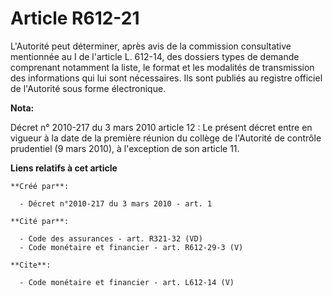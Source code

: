 # Article R612-21

L'Autorité peut déterminer, après avis de la commission consultative mentionnée au I de l'article L. 612-14, des dossiers
types de demande comprenant notamment la liste, le format et les modalités de transmission des informations qui lui sont
nécessaires. Ils sont publiés au registre officiel de l'Autorité sous forme électronique.

**Nota:**

Décret n° 2010-217 du 3 mars 2010 article 12 : Le présent décret entre en vigueur à la date de la première réunion du collège
de l'Autorité de contrôle prudentiel (9 mars 2010), à l'exception de son article 11.

**Liens relatifs à cet article**

	**Créé par**:

	  - Décret n°2010-217 du 3 mars 2010 - art. 1

	**Cité par**:

	  - Code des assurances - art. R321-32 (VD)
	  - Code monétaire et financier - art. R612-29-3 (V)

	**Cite**:

	  - Code monétaire et financier - art. L612-14 (V)
